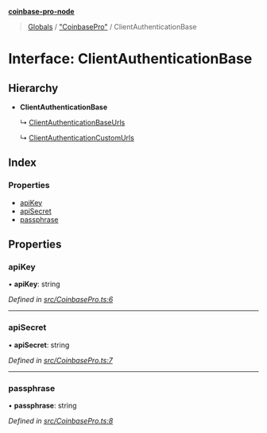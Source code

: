 **[coinbase-pro-node](../README.md)**

> [Globals](../globals.md) / ["CoinbasePro"](../modules/_coinbasepro_.md) / ClientAuthenticationBase

# Interface: ClientAuthenticationBase

## Hierarchy

- **ClientAuthenticationBase**

  ↳ [ClientAuthenticationBaseUrls](_coinbasepro_.clientauthenticationbaseurls.md)

  ↳ [ClientAuthenticationCustomUrls](_coinbasepro_.clientauthenticationcustomurls.md)

## Index

### Properties

- [apiKey](_coinbasepro_.clientauthenticationbase.md#apikey)
- [apiSecret](_coinbasepro_.clientauthenticationbase.md#apisecret)
- [passphrase](_coinbasepro_.clientauthenticationbase.md#passphrase)

## Properties

### apiKey

• **apiKey**: string

_Defined in [src/CoinbasePro.ts:6](https://github.com/bennycode/coinbase-pro-node/blob/493485c/src/CoinbasePro.ts#L6)_

---

### apiSecret

• **apiSecret**: string

_Defined in [src/CoinbasePro.ts:7](https://github.com/bennycode/coinbase-pro-node/blob/493485c/src/CoinbasePro.ts#L7)_

---

### passphrase

• **passphrase**: string

_Defined in [src/CoinbasePro.ts:8](https://github.com/bennycode/coinbase-pro-node/blob/493485c/src/CoinbasePro.ts#L8)_
